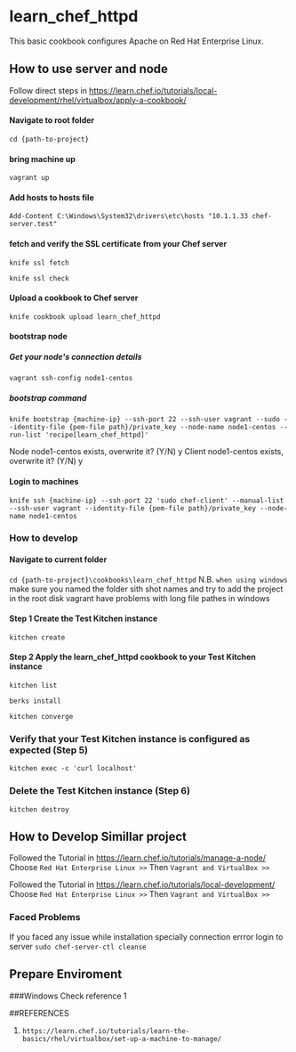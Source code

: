 # learn_chef_httpd
This basic cookbook configures Apache on Red Hat Enterprise Linux.

## How to use server and node

Follow direct steps in https://learn.chef.io/tutorials/local-development/rhel/virtualbox/apply-a-cookbook/ 
 
#### Navigate to root folder 
`cd {path-to-project}`

#### bring machine up 
`vagrant up`

#### Add hosts to hosts file 
`Add-Content C:\Windows\System32\drivers\etc\hosts "10.1.1.33 chef-server.test"`

#### fetch and verify the SSL certificate from your Chef server
`knife ssl fetch`

`knife ssl check`

#### Upload a cookbook to Chef server
`knife cookbook upload learn_chef_httpd`

#### bootstrap node 
##### Get your node's connection details
`vagrant ssh-config node1-centos`

##### bootstrap command
`knife bootstrap {machine-ip} --ssh-port 22 --ssh-user vagrant --sudo --identity-file {pem-file path}/private_key --node-name node1-centos --run-list 'recipe[learn_chef_httpd]'`

Node node1-centos exists, overwrite it? (Y/N) y
Client node1-centos exists, overwrite it? (Y/N) y

#### Login to machines 
`knife ssh {machine-ip} --ssh-port 22 'sudo chef-client' --manual-list --ssh-user vagrant --identity-file {pem-file path}/private_key --node-name node1-centos`

### How to develop 
#### Navigate to current folder 
`cd {path-to-project}\cookbooks\learn_chef_httpd`
N.B. 
`when using windows` make sure you named the folder sith shot names and try to add the project in the root disk vagrant have problems with long file pathes in windows 

#### Step 1 Create the Test Kitchen instance
`kitchen create`

#### Step 2 Apply the learn_chef_httpd cookbook to your Test Kitchen instance

`kitchen list`

`berks install`

`kitchen converge`

### Verify that your Test Kitchen instance is configured as expected (Step 5)
`kitchen exec -c 'curl localhost'`

### Delete the Test Kitchen instance (Step 6)
`kitchen destroy`


## How to Develop Simillar project  
Followed the Tutorial in https://learn.chef.io/tutorials/manage-a-node/
Choose `Red Hat Enterprise Linux >>`
Then `Vagrant and VirtualBox >>`

Followed the Tutorial in https://learn.chef.io/tutorials/local-development/
Choose `Red Hat Enterprise Linux >>`
Then `Vagrant and VirtualBox >>`


### Faced Problems 
If you faced any issue while installation specially connection errror login to server 
`sudo chef-server-ctl cleanse`

## Prepare Enviroment 
###Windows 
Check reference 1

##REFERENCES
1. `https://learn.chef.io/tutorials/learn-the-basics/rhel/virtualbox/set-up-a-machine-to-manage/`
